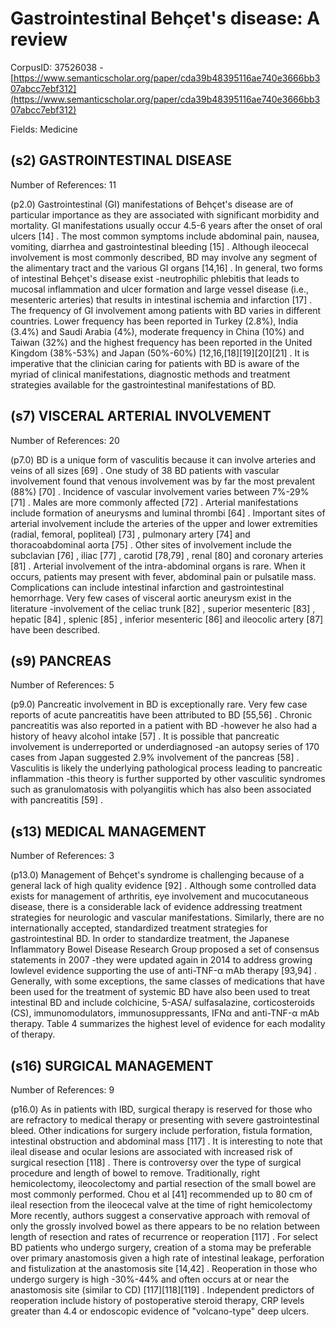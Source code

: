 # Gastrointestinal Behçet's disease: A review

CorpusID: 37526038 - [https://www.semanticscholar.org/paper/cda39b48395116ae740e3666bb307abcc7ebf312](https://www.semanticscholar.org/paper/cda39b48395116ae740e3666bb307abcc7ebf312)

Fields: Medicine

## (s2) GASTROINTESTINAL DISEASE
Number of References: 11

(p2.0) Gastrointestinal (GI) manifestations of Behçet's disease are of particular importance as they are associated with significant morbidity and mortality. GI manifestations usually occur 4.5-6 years after the onset of oral ulcers [14] . The most common symptoms include abdominal pain, nausea, vomiting, diarrhea and gastrointestinal bleeding [15] . Although ileocecal involvement is most commonly described, BD may involve any segment of the alimentary tract and the various GI organs [14,16] . In general, two forms of intestinal Behçet's disease exist -neutrophilic phlebitis that leads to mucosal inflammation and ulcer formation and large vessel disease (i.e., mesenteric arteries) that results in intestinal ischemia and infarction [17] . The frequency of GI involvement among patients with BD varies in different countries. Lower frequency has been reported in Turkey (2.8%), India (3.4%) and Saudi Arabia (4%), moderate frequency in China (10%) and Taiwan (32%) and the highest frequency has been reported in the United Kingdom (38%-53%) and Japan (50%-60%) [12,16,[18][19][20][21] . It is imperative that the clinician caring for patients with BD is aware of the myriad of clinical manifestations, diagnostic methods and treatment strategies available for the gastrointestinal manifestations of BD.
## (s7) VISCERAL ARTERIAL INVOLVEMENT
Number of References: 20

(p7.0) BD is a unique form of vasculitis because it can involve arteries and veins of all sizes [69] . One study of 38 BD patients with vascular involvement found that venous involvement was by far the most prevalent (88%) [70] . Incidence of vascular involvement varies between 7%-29% [71] . Males are more commonly affected [72] . Arterial manifestations include formation of aneurysms and luminal thrombi [64] . Important sites of arterial involvement include the arteries of the upper and lower extremities (radial, femoral, popliteal) [73] , pulmonary artery [74] and thoracoabdominal aorta [75] . Other sites of involvement include the subclavian [76] , iliac [77] , carotid [78,79] , renal [80] and coronary arteries [81] . Arterial involvement of the intra-abdominal organs is rare. When it occurs, patients may present with fever, abdominal pain or pulsatile mass. Complications can include intestinal infarction and gastrointestinal hemorrhage. Very few cases of visceral aortic aneurysm exist in the literature -involvement of the celiac trunk [82] , superior mesenteric [83] , hepatic [84] , splenic [85] , inferior mesenteric [86] and ileocolic artery [87] have been described.
## (s9) PANCREAS
Number of References: 5

(p9.0) Pancreatic involvement in BD is exceptionally rare. Very few case reports of acute pancreatitis have been attributed to BD [55,56] . Chronic pancreatitis was also reported in a patient with BD -however he also had a history of heavy alcohol intake [57] . It is possible that pancreatic involvement is underreported or underdiagnosed -an autopsy series of 170 cases from Japan suggested 2.9% involvement of the pancreas [58] . Vasculitis is likely the underlying pathological process leading to pancreatic inflammation -this theory is further supported by other vasculitic syndromes such as granulomatosis with polyangiitis which has also been associated with pancreatitis [59] .
## (s13) MEDICAL MANAGEMENT
Number of References: 3

(p13.0) Management of Behçet's syndrome is challenging because of a general lack of high quality evidence [92] . Although some controlled data exists for management of arthritis, eye involvement and mucocutaneous disease, there is a considerable lack of evidence addressing treatment strategies for neurologic and vascular manifestations. Similarly, there are no internationally accepted, standardized treatment strategies for gastrointestinal BD. In order to standardize treatment, the Japanese Inflammatory Bowel Disease Research Group proposed a set of consensus statements in 2007 -they were updated again in 2014 to address growing lowlevel evidence supporting the use of anti-TNF-α mAb therapy [93,94] . Generally, with some exceptions, the same classes of medications that have been used for the treatment of systemic BD have also been used to treat intestinal BD and include colchicine, 5-ASA/ sulfasalazine, corticosteroids (CS), immunomodulators, immunosuppressants, IFNα and anti-TNF-α mAb therapy. Table 4 summarizes the highest level of evidence for each modality of therapy.
## (s16) SURGICAL MANAGEMENT
Number of References: 9

(p16.0) As in patients with IBD, surgical therapy is reserved for those who are refractory to medical therapy or presenting with severe gastrointestinal bleed. Other indications for surgery include perforation, fistula formation, intestinal obstruction and abdominal mass [117] . It is interesting to note that ileal disease and ocular lesions are associated with increased risk of surgical resection [118] . There is controversy over the type of surgical procedure and length of bowel to remove. Traditionally, right hemicolectomy, ileocolectomy and partial resection of the small bowel are most commonly performed. Chou et al [41] recommended up to 80 cm of ileal resection from the ileocecal valve at the time of right hemicolectomy More recently, authors suggest a conservative approach with removal of only the grossly involved bowel as there appears to be no relation between length of resection and rates of recurrence or reoperation [117] . For select BD patients who undergo surgery, creation of a stoma may be preferable over primary anastomosis given a high rate of intestinal leakage, perforation and fistulization at the anastomosis site [14,42] . Reoperation in those who undergo surgery is high -30%-44% and often occurs at or near the anastomosis site (similar to CD) [117][118][119] . Independent predictors of reoperation include history of postoperative steroid therapy, CRP levels greater than 4.4 or endoscopic evidence of "volcano-type" deep ulcers.
